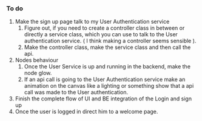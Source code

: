 ### To do

1. Make the sign up page talk to my User Authentication service
    1. Figure out, if you need to create a controller class in between or directly a service class, which you can use to talk to the User authentication service. ( I think making a controller seems sensible ).
    2. Make the controller class, make the service class and then call the api.
2. Nodes behaviour
    1. Once the User Service is up and running in the backend, make the node glow.
    2. If an api call is going to the User Authentication service make an animation on the canvas like a lighting or something show that a api call was made to the User authentication.
3. Finish the complete flow of UI and BE integration of the Login and sign up
4. Once the user is logged in direct him to a welcome page.